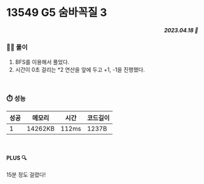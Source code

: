 # 13549 G5 숨바꼭질 3
##### <p align="right"> 2023.04.18 📆 </p> 

 
### 👩‍🏫 풀이
1. BFS를 이용해서 풀었다.
2. 시간이 0초 걸리는 *2 연산을 앞에 두고 +1, -1을 진행했다.

<br>

### ⏱️ 성능
<!-- 테이블 -->
성공 |메모리 | 시간 | 코드길이
---|---|---|---|
1|14262KB|112ms|1237B

<br>

#### PLUS 🔍
15분 정도 걸렸다!
